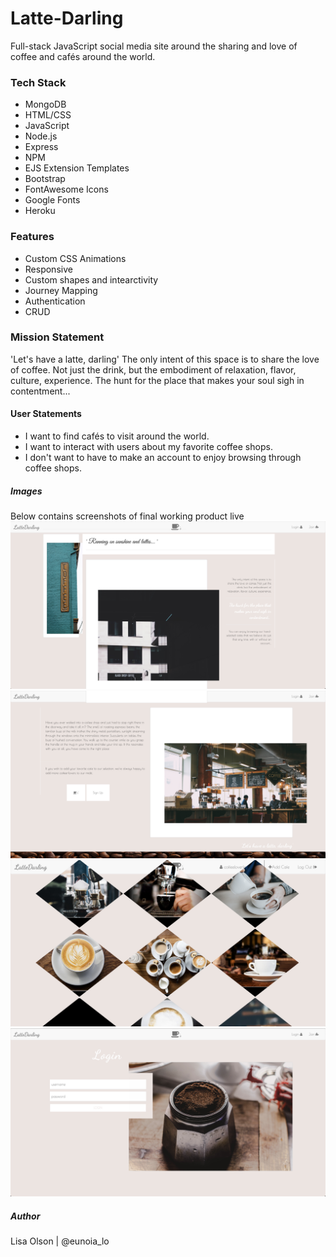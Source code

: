 # Latte-Darling
Full-stack JavaScript social media site around the sharing and love of coffee and cafés around the world.

### Tech Stack
- MongoDB
- HTML/CSS
- JavaScript
- Node.js
- Express
- NPM
- EJS Extension Templates
- Bootstrap
- FontAwesome Icons
- Google Fonts
- Heroku

### Features
- Custom CSS Animations
- Responsive
- Custom shapes and intearctivity
- Journey Mapping
- Authentication
- CRUD

### Mission Statement
'Let's have a latte, darling'
The only intent of this space is to share the love of coffee. Not just the drink, but the embodiment of relaxation, flavor, culture, experience.
The hunt for the place that makes your soul sigh in contentment...

#### User Statements
- I want to find cafés to visit around the world.
- I want to interact with users about my favorite coffee shops.
- I don't want to have to make an account to enjoy browsing through coffee shops.

##### Images
Below contains screenshots of final working product live
![Latte Darling Site Screenshot](public/images/ldscreen.png)
![Latte Darling Site Screenshot](public/images/ld2screen.png)
![Latte Darling Site Screenshot](public/images/ld3screen.png)
![Latte Darling Site Screenshot](public/images/ld4screen.png)

##### Author
Lisa Olson | @eunoia_lo
